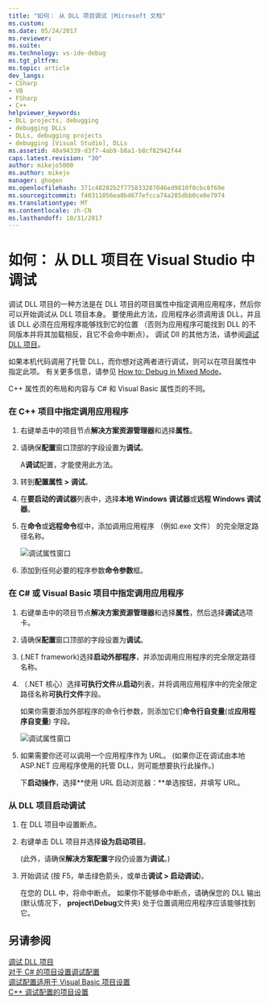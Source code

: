 ```yaml
---
title: "如何： 从 DLL 项目调试 |Microsoft 文档"
ms.custom: 
ms.date: 05/24/2017
ms.reviewer: 
ms.suite: 
ms.technology: vs-ide-debug
ms.tgt_pltfrm: 
ms.topic: article
dev_langs:
- CSharp
- VB
- FSharp
- C++
helpviewer_keywords:
- DLL projects, debugging
- debugging DLLs
- DLLs, debugging projects
- debugging [Visual Studio], DLLs
ms.assetid: 40a94339-d3f7-4ab9-b8a1-b8cf82942f44
caps.latest.revision: "30"
author: mikejo5000
ms.author: mikejo
manager: ghogen
ms.openlocfilehash: 371c48282b2f775833287046ed9810f0cbc8f69e
ms.sourcegitcommit: f40311056ea0b4677efcca74a285dbb0ce0e7974
ms.translationtype: MT
ms.contentlocale: zh-CN
ms.lasthandoff: 10/31/2017
---
```

# <a name="how-to-debug-from-a-dll-project-in-visual-studio"></a>如何： 从 DLL 项目在 Visual Studio 中调试
调试 DLL 项目的一种方法是在 DLL 项目的项目属性中指定调用应用程序，然后你可以开始调试从 DLL 项目本身。 要使用此方法，应用程序必须调用该 DLL，并且该 DLL 必须在应用程序能够找到它的位置 （否则为应用程序可能找到 DLL 的不同版本并将其加载相反，且它不会命中断点）。 调试 Dll 的其他方法，请参阅[调试 DLL 项目](../debugger/debugging-dll-projects.md)。
  
如果本机代码调用了托管 DLL，而你想对这两者进行调试，则可以在项目属性中指定此项。 有关更多信息，请参见 [How to: Debug in Mixed Mode](../debugger/how-to-debug-in-mixed-mode.md)。   

C++ 属性页的布局和内容与 C# 和 Visual Basic 属性页的不同。 
  
### <a name="to-specify-the-calling-application-in-a-c-project"></a>在 C++ 项目中指定调用应用程序  
  
1.  右键单击中的项目节点**解决方案资源管理器**和选择**属性**。  
  
2.  请确保**配置**窗口顶部的字段设置为**调试**。 

    A**调试**配置，才能使用此方法。 
  
3.  转到**配置属性 > 调试**。  
  
4.  在**要启动的调试器**列表中，选择**本地 Windows 调试器**或**远程 Windows 调试器**。  
  
5.  在**命令**或**远程命令**框中，添加调用应用程序 （例如.exe 文件） 的完全限定路径名称。

    ![调试属性窗口](../debugger/media/dbg-debugging-properties-dll.png "DebuggingPropertiesWindow")  
  
6.  添加到任何必要的程序参数**命令参数**框。  
  
### <a name="to-specify-the-calling-application-in-a-c-or-visual-basic-project"></a>在 C# 或 Visual Basic 项目中指定调用应用程序  
  
1.  右键单击中的项目节点**解决方案资源管理器**和选择**属性**，然后选择**调试**选项卡。

2.  请确保**配置**窗口顶部的字段设置为**调试**。

3.  (.NET framework)选择**启动外部程序**，并添加调用应用程序的完全限定路径名称。

4.  （.NET 核心）选择**可执行文件**从**启动**列表，并将调用应用程序中的完全限定路径名称**可执行文件**字段。 
  
     如果你需要添加外部程序的命令行参数，则添加它们**命令行自变量**(或**应用程序自变量**) 字段。

    ![调试属性窗口](../debugger/media/dbg-debugging-properties-dll-csharp.png "DebuggingPropertiesWindow") 

5.  如果需要你还可以调用一个应用程序作为 URL。 (如果你正在调试由本地 ASP.NET 应用程序使用的托管 DLL，则可能想要执行此操作。)  
  
     下**启动操作**，选择**使用 URL 启动浏览器：**单选按钮，并填写 URL。
  
### <a name="to-start-debugging-from-the-dll-project"></a>从 DLL 项目启动调试  
  
1.  在 DLL 项目中设置断点。 

2.  右键单击 DLL 项目并选择**设为启动项目**。 

    (此外，请确保**解决方案配置**字段仍设置为**调试**。)   
  
3.  开始调试 (按 F5，单击绿色箭头，或单击**调试 > 启动调试**)。

    在您的 DLL 中，将命中断点。 如果你不能够命中断点，请确保您的 DLL 输出 (默认情况下， **project\Debug**文件夹) 处于位置调用应用程序应该能够找到它。
  
## <a name="see-also"></a>另请参阅  
 [调试 DLL 项目](../debugger/debugging-dll-projects.md)   
 [对于 C# 的项目设置调试配置](../debugger/project-settings-for-csharp-debug-configurations.md)   
 [调试配置适用于 Visual Basic 项目设置](../debugger/project-settings-for-a-visual-basic-debug-configuration.md)   
 [C++ 调试配置的项目设置](../debugger/project-settings-for-a-cpp-debug-configuration.md)